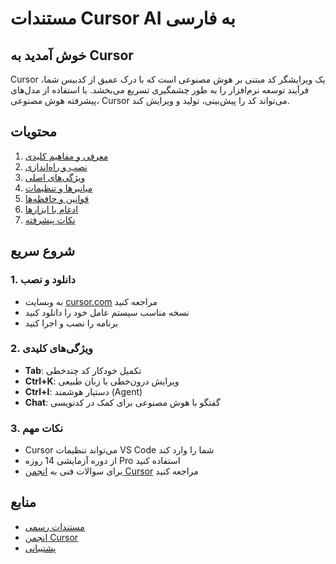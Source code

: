 # مستندات Cursor AI به فارسی

## خوش آمدید به Cursor

Cursor یک ویرایشگر کد مبتنی بر هوش مصنوعی است که با درک عمیق از کدبیس شما، فرآیند توسعه نرم‌افزار را به طور چشمگیری تسریع می‌بخشد. با استفاده از مدل‌های پیشرفته هوش مصنوعی، Cursor می‌تواند کد را پیش‌بینی، تولید و ویرایش کند.

## محتویات

1. [معرفی و مفاهیم کلیدی](01-introduction.md)
2. [نصب و راه‌اندازی](02-installation.md)
3. [ویژگی‌های اصلی](03-features.md)
4. [میانبرها و تنظیمات](04-shortcuts-settings.md)
5. [قوانین و حافظه‌ها](05-rules-memories.md)
6. [ادغام با ابزارها](06-integrations.md)
7. [نکات پیشرفته](07-advanced-tips.md)

## شروع سریع

### 1. دانلود و نصب
- به وبسایت [cursor.com](https://cursor.com) مراجعه کنید
- نسخه مناسب سیستم عامل خود را دانلود کنید
- برنامه را نصب و اجرا کنید

### 2. ویژگی‌های کلیدی
- **Tab**: تکمیل خودکار کد چندخطی
- **Ctrl+K**: ویرایش درون‌خطی با زبان طبیعی
- **Ctrl+I**: دستیار هوشمند (Agent)
- **Chat**: گفتگو با هوش مصنوعی برای کمک در کدنویسی

### 3. نکات مهم
- Cursor می‌تواند تنظیمات VS Code شما را وارد کند
- از دوره آزمایشی 14 روزه Pro استفاده کنید
- برای سوالات فنی به [انجمن Cursor](https://forum.cursor.com) مراجعه کنید

## منابع
- [مستندات رسمی](https://docs.cursor.com)
- [انجمن Cursor](https://forum.cursor.com)
- [پشتیبانی](https://cursor.com/support)
